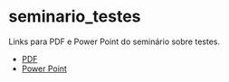 # seminario_testes
Links para PDF e Power Point do seminário sobre testes.
- [PDF](https://drive.google.com/file/d/1z6ZH0F-2yxevyV1bms6H8tR6lvA73lr4/view?usp=sharing)
- [Power Point](https://drive.google.com/file/d/11Tc2K5JC-4QR7DBz2V08-v492xvsMvap/view?usp=sharing)
